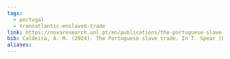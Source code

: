 ```yaml
---
tags:
  - portugal
  - transatlantic-enslaved-trade
link: https://novaresearch.unl.pt/en/publications/the-portuguese-slave-trade
bib: Caldeira, A. M. (2024). The Portuguese slave trade. In T. Spear (Ed.), Oxford Research Encyclopedia of African History. Oxford University Press. https://doi.org/10.1093/acrefore/9780190277734.013.903
aliases:
---
```

